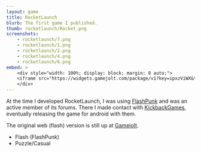 ```yaml
---
layout: game
title: RocketLaunch
blurb: The first game I published.
thumb: rocketlaunch/Rocket.png
screenshots:
    - rocketlaunch/7.png
    - rocketlaunch/1.png
    - rocketlaunch/2.png
    - rocketlaunch/4.png
    - rocketlaunch/6.png
embed: >
    <div style="width: 100%; display: block; margin: 0 auto;">
    <iframe src="https://widgets.gamejolt.com/package/v1?key=ipxzViWX&theme=dark" frameborder="0" width="260" height=160" style="display:block; margin: 0 auto;"></iframe>
    </div>
---
```


At the time I developed RocketLaunch, I was using [FlashPunk](http://useflashpunk.net/)
and was an active member of its forums. There I made contact with [KickbackGames](http://kickbackgames.com/),
eventually releasing the game for android with them.

The original web (flash) version is still up at [Gamejolt](https://gamejolt.com/games/rocketlaunch/23903).

- Flash (FlashPunk)
- Puzzle/Casual